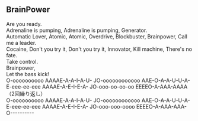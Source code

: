 ## BrainPower
Are you ready.  
Adrenaline is pumping,    Adrenaline is pumping,  Generator.  
Automatic Lover,  Atomic, Atomic, Overdrive,    Blockbuster,   Brainpower,  Call me a leader.  
Cocaine,    Don't you try it, Don't you try it,  Innovator, Kill machine,    There's no fate.  
Take control.  
Brainpower,  
Let the bass kick!  
O-oooooooooo AAAAE-A-A-I-A-U- JO-oooooooooooo AAE-O-A-A-U-U-A- E-eee-ee-eee AAAAE-A-E-I-E-A- JO-ooo-oo-oo-oo EEEEO-A-AAA-AAAA  （2回繰り返し）  
O-oooooooooo AAAAE-A-A-I-A-U-  JO-oooooooooooo AAE-O-A-A-U-U-A-  E-eee-ee-eee AAAAE-A-E-I-E-A- JO-ooo-ooo-oooo EEEEO-A-AAA-AAA-  O----------
